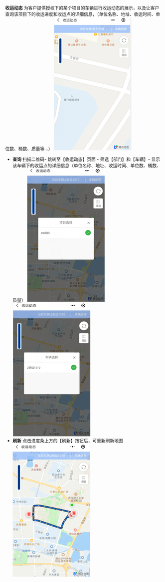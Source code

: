 **收运动态**
为客户提供授权下的某个项目的车辆进行收运动态的展示，以及让客户查询该项目下的收运进度和收运点的详细信息，（单位名称、地址、收运时间、单位数、桶数、质量等...）
![](images/未命名62.png)
* **查询**
扫描二维码- 跳转至【收运动态】页面 - 筛选【部门】和【车辆】- 显示该车辆下的收运点的详细信息（单位名称、地址、收运时间、单位数、桶数、质量）
![](images/QQ截图66.png)![](images/QQ截图68.png)
* **刷新**
点击进度条上方的【刷新】按钮后，可重新刷新地图
![](images/QQ截图64.png)